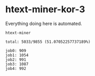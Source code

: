 # htext-miner-kor-3

Everything doing here is automated.

```
htext-miner

total: 5033/9855 (51.07052257737189%)

job0: 909
job1: 1054
job2: 991
job3: 1087
job4: 992
```